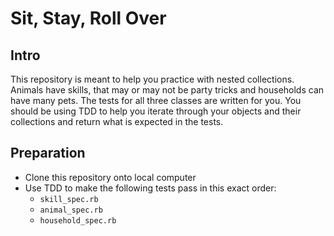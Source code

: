# Sit, Stay, Roll Over

## Intro
This repository is meant to help you practice with nested collections. Animals have skills, that may or may not be party tricks and households can have many pets. The tests for all three classes are written for you. You should be using TDD to help you iterate through your objects and their collections and return what is expected in the tests.

## Preparation

* Clone this repository onto local computer
* Use TDD to make the following tests pass in this exact order:
  - `skill_spec.rb`
  - `animal_spec.rb`
  - `household_spec.rb`
